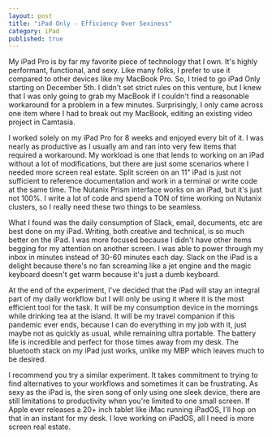 ```yaml
---
layout: post
title: "iPad Only - Efficiency Over Sexiness"
category: iPad
published: true
---
```


My iPad Pro is by far my favorite piece of technology that I own. It's highly performant, functional, and sexy. Like many folks, I prefer to use it compared to other devices like my MacBook Pro. So, I tried to go iPad Only starting on December 5th. I didn't set strict rules on this venture, but I knew that I was only going to grab my MacBook if I couldn't find a reasonable workaround for a problem in a few minutes. Surprisingly, I only came across one item where I had to break out my MacBook, editing an existing video project in Camtasia.

I worked solely on my iPad Pro for 8 weeks and enjoyed every bit of it. I was nearly as productive as I usually am and ran into very few items that required a workaround. My workload is one that lends to working on an iPad without a lot of modifications, but there are just some scenarios where I needed more screen real estate. Split screen on an 11" iPad is just not sufficient to reference documentation and work in a terminal or write code at the same time. The Nutanix Prism interface works on an iPad, but it's just not 100%. I write a lot of code and spend a TON of time working on Nutanix clusters, so I really need these two things to be seamless.

What I found was the daily consumption of Slack, email, documents, etc are best done on my iPad. Writing, both creative and technical, is so much better on the iPad. I was more focused because I didn't have other items begging for my attention on another screen. I was able to power through my inbox in minutes instead of 30-60 minutes each day. Slack on the iPad is a delight because there's no fan screaming like a jet engine and the magic keyboard doesn't get warm because it's just a dumb keyboard. 

At the end of the experiment, I've decided that the iPad will stay an integral part of my daily workflow but I will only be using it where it is the most efficient tool for the task. It will be my consumption device in the mornings while drinking tea at the island. It will be my travel companion if this pandemic ever ends, because I can do everything in my job with it, just maybe not as quickly as usual, while remaining ultra portable. The battery life is incredible and perfect for those times away from my desk. The bluetooth stack on my iPad just works, unlike my MBP which leaves much to be desired. 

I recommend you try a similar experiment. It takes commitment to trying to find alternatives to your workflows and sometimes it can be frustrating. As sexy as the iPad is, the siren song of only using one sleek device, there are still limitations to productivity when you're limited to one small screen. If Apple ever releases a 20+ inch tablet like iMac running iPadOS, I'll hop on that in an instant for my desk. I love working on iPadOS, all I need is more screen real estate.